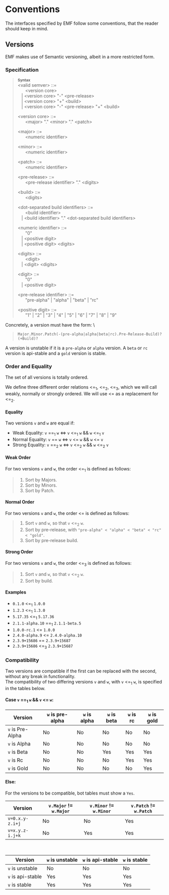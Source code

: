 # Conventions

The interfaces specified by EMF follow some conventions, that the reader should keep in mind.

## Versions

EMF makes use of Semantic versioning, albeit in a more restricted form.

### Specification

> **<sup>Syntax</sup>**\
>\<valid semver> ::=\
> &nbsp;&nbsp; &nbsp;&nbsp; \<version core>\
> &nbsp;&nbsp; | \<version core> "-" \<pre-release>\
> &nbsp;&nbsp; | \<version core> "+" \<build>\
> &nbsp;&nbsp; | \<version core> "-" \<pre-release> "+" \<build>
>
>\<version core> ::=\
> &nbsp;&nbsp; &nbsp;&nbsp; \<major> "." \<minor> "." \<patch>
>
>\<major> ::=\
> &nbsp;&nbsp; &nbsp;&nbsp; \<numeric identifier>
>
>\<minor> ::=\
> &nbsp;&nbsp; &nbsp;&nbsp; \<numeric identifier>
>
>\<patch> ::=\
> &nbsp;&nbsp; &nbsp;&nbsp; \<numeric identifier>
>
>\<pre-release> ::=\
> &nbsp;&nbsp; &nbsp;&nbsp; \<pre-release identifier> "." \<digits>
>
>\<build> ::=\
> &nbsp;&nbsp; &nbsp;&nbsp; \<digits>
>
>\<dot-separated build identifiers> ::=\
> &nbsp;&nbsp; &nbsp;&nbsp; \<build identifier>\
> &nbsp;&nbsp; | \<build identifier> "." \<dot-separated build identifiers>
>
>\<numeric identifier> ::=\
> &nbsp;&nbsp; &nbsp;&nbsp; "0"\
> &nbsp;&nbsp; | \<positive digit>\
> &nbsp;&nbsp; | \<positive digit> \<digits>
>
>\<digits> ::=\
> &nbsp;&nbsp; &nbsp;&nbsp; \<digit>\
> &nbsp;&nbsp; | \<digit> \<digits>
>
>\<digit> ::=\
> &nbsp;&nbsp; &nbsp;&nbsp; "0"\
> &nbsp;&nbsp; | \<positive digit>
>
>\<pre-release identifier> ::=\
> &nbsp;&nbsp; &nbsp;&nbsp; "pre-alpha" | "alpha" | "beta" | "rc"
>
>\<positive digit> ::=\
> &nbsp;&nbsp; &nbsp;&nbsp; "1" | "2" | "3" | "4" | "5" | "6" | "7" | "8" | "9"

Concretely, a version must have the form: \
> `Major.Minor.Patch(-(pre-alpha|alpha|beta|rc).Pre-Release-Build)?(+Build)?`

A version is unstable if it is a `pre-alpha` or `alpha` version. 
A `beta` or `rc` version is api-stable and a `gold` version is stable.

### Order and Equality

The set of all versions is totally ordered. 

We define three different order relations <=<sub>1</sub>, <=<sub>2</sub>, <=<sub>3</sub>, which we will call weakly, normally or strongly ordered. 
We will use <= as a replacement for <=<sub>2</sub>.

#### Equality

Two versions `v` and `w` are equal if:

- Weak Equality: `v` ==<sub>1</sub> `w` <=> `v` <=<sub>1</sub> `w` && `w` <=<sub>1</sub> `v`
- Normal Equality: `v` == `w` <=> `v` <= `w` && `w` <= `v`
- Strong Equality: `v` ==<sub>2</sub> `w` <=> `v` <=<sub>2</sub> `w` && `w` <=<sub>2</sub> `v`

#### Weak Order

For two versions `v` and `w`, the order <=<sub>1</sub> is defined as follows:

> 1. Sort by Majors.
> 2. Sort by Minors.
> 3. Sort by Patch.

#### Normal Order

For two versions `v` and `w`, the order <= is defined as follows:

> 1. Sort `v` and `w`, so that `v` <=<sub>2</sub> `w`.
> 2. Sort by pre-release, with `"pre-alpha" < "alpha" < "beta" < "rc" < "gold"`.
> 3. Sort by pre-release build.

#### Strong Order

For two versions `v` and `w`, the order <=<sub>3</sub> is defined as follows:

> 1. Sort `v` and `w`, so that `v` <=<sub>2</sub> `w`.
> 2. Sort by build.

#### Examples

- `0.1.0` <=<sub>1</sub> `1.0.0`
- `1.2.3` <=<sub>1</sub> `1.3.0`
- `5.17.35` <=<sub>1</sub> `5.17.36`
- `2.1.1-alpha.10` ==<sub>1</sub> `2.1.1-beta.5`
- `1.0.0-rc.1` <= `1.0.0`
- `2.4.0-alpha.9` <= `2.4.0-alpha.10`
- `2.3.9+15686` == `2.3.9+15687`
- `2.3.9+15686` <=<sub>3</sub> `2.3.9+15687`

### Compatibility

Two versions are compatible if the first can be replaced with the second, without any break in functionality.\
The compatibility of two differing versions `v` and `w`, with `v` <=<sub>1</sub> `w`, is specified in the tables below.

#### Case `v` ==<sub>1</sub> `w` && `v` <= `w`:

| Version          | `w` is pre-alpha | `w` is alpha | `w` is beta | `w` is rc | `w` is gold |
| ---------------- | ---------------- | ------------ | ----------- | --------- | ----------- |
| `v` is Pre-Alpha | No               | No           | No          | No        | No          |
| `v` is Alpha     | No               | No           | No          | No        | No          |
| `v` is Beta      | No               | No           | Yes         | Yes       | Yes         |
| `v` is Rc        | No               | No           | No          | Yes       | Yes         |
| `v` is Gold      | No               | No           | No          | No        | Yes         |

#### Else:

For the versions to be compatible, bot tables must show a `Yes`.

| Version         | `v.Major` != `w.Major` | `v.Minor` != `w.Minor` | `v.Patch` != `w.Patch` |
| --------------- | ---------------------- | ---------------------- | ---------------------- |
| `v=0.x.y-z.i+j` | No                     | No                     | Yes                    |
| `v=x.y.z-i.j+k` | No                     | Yes                    | Yes                    |

<br>

| Version           | `w` is unstable | `w` is api-stable | `w` is stable |
| ----------------- | --------------- | ----------------- | ------------- |
| `v` is unstable   | No              | No                | No            |
| `v` is api-stable | Yes             | Yes               | Yes           |
| `v` is stable     | Yes             | Yes               | Yes           |
